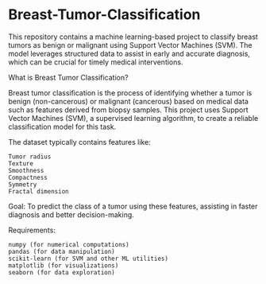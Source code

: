 # Breast-Tumor-Classification
This repository contains a machine learning-based project to classify breast tumors as benign or malignant using Support Vector Machines (SVM). The model leverages structured data to assist in early and accurate diagnosis, which can be crucial for timely medical interventions.

What is Breast Tumor Classification?

Breast tumor classification is the process of identifying whether a tumor is benign (non-cancerous) or malignant (cancerous) based on medical data such as features derived from biopsy samples. This project uses Support Vector Machines (SVM), a supervised learning algorithm, to create a reliable classification model for this task.

The dataset typically contains features like:

    Tumor radius
    Texture
    Smoothness
    Compactness
    Symmetry
    Fractal dimension

Goal: To predict the class of a tumor using these features, assisting in faster diagnosis and better decision-making.

Requirements:

    numpy (for numerical computations)
    pandas (for data manipulation)
    scikit-learn (for SVM and other ML utilities)
    matplotlib (for visualizations)
    seaborn (for data exploration)
